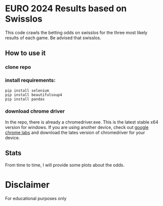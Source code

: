 # EURO 2024 Results based on Swisslos

This code crawls the betting odds on swisslos for the three most likely results of each game.
Be advised that swisslos.

## How to use it 
### clone repo

### install requirements: 
```
pip install selenium
pip install beautifulsoup4
pip install pandas
```
### download chrome driver
In the repo, there is already a chromedriver.exe. This is the latest stable x64 version for windows. 
If you are using another device, check out [google chrome labs](https://googlechromelabs.github.io/chrome-for-testing/) and download the lates version of chromedriver for your device. 

## Stats
From time to time, I will provide some plots about the odds. 

# Disclaimer
For educational purposes only
